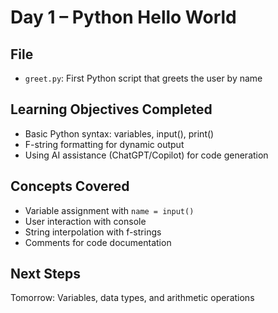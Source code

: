# Day 1 – Python Hello World

## File
- `greet.py`: First Python script that greets the user by name

## Learning Objectives Completed
- Basic Python syntax: variables, input(), print()
- F-string formatting for dynamic output
- Using AI assistance (ChatGPT/Copilot) for code generation

## Concepts Covered
- Variable assignment with `name = input()`
- User interaction with console
- String interpolation with f-strings
- Comments for code documentation

## Next Steps
Tomorrow: Variables, data types, and arithmetic operations
